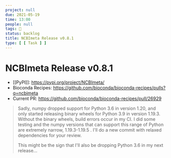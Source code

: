 ```yaml
---
project: null
due: 2021-05-19
time: 13:00
people: null
tags: 🚂
status: backlog
title: NCBImeta Release v0.8.1
type: [ [ Task ] ]
---
```


# NCBImeta Release v0.8.1

- [[PyPI]]: https://pypi.org/project/NCBImeta/
- Bioconda Recipes: https://github.com/bioconda/bioconda-recipes/pulls?q=ncbimeta
- Current PR: https://github.com/bioconda/bioconda-recipes/pull/26929

> Sadly, numpy dropped support for Python 3.6 in version 1.20, and only started releasing binary wheels for Python 3.9 in version 1.19.3. Without the binary wheels, build errors occur in my CI. I did some testing and the numpy versions that can support this range of Python are extremely narrow, 1.19.3-1.19.5 . I'll do a new commit with relaxed dependencies for your review.
>
> This might be the sign that I'll also be dropping Python 3.6 in my next release...

